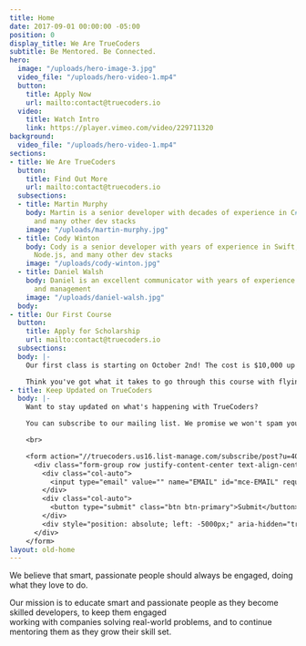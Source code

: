 ```yaml
---
title: Home
date: 2017-09-01 00:00:00 -05:00
position: 0
display_title: We Are TrueCoders
subtitle: Be Mentored. Be Connected.
hero:
  image: "/uploads/hero-image-3.jpg"
  video_file: "/uploads/hero-video-1.mp4"
  button:
    title: Apply Now
    url: mailto:contact@truecoders.io
  video:
    title: Watch Intro
    link: https://player.vimeo.com/video/229711320
background:
  video_file: "/uploads/hero-video-1.mp4"
sections:
- title: We Are TrueCoders
  button:
    title: Find Out More
    url: mailto:contact@truecoders.io
  subsections:
  - title: Martin Murphy
    body: Martin is a senior developer with decades of experience in C#, PHP, .NET,
      and many other dev stacks
    image: "/uploads/martin-murphy.jpg"
  - title: Cody Winton
    body: Cody is a senior developer with years of experience in Swift, JavaScript,
      Node.js, and many other dev stacks
    image: "/uploads/cody-winton.jpg"
  - title: Daniel Walsh
    body: Daniel is an excellent communicator with years of experience in sales, marketing,
      and management
    image: "/uploads/daniel-walsh.jpg"
  body: 
- title: Our First Course
  button:
    title: Apply for Scholarship
    url: mailto:contact@truecoders.io
  subsections: 
  body: |-
    Our first class is starting on October 2nd! The cost is $10,000 up front.

    Think you've got what it takes to go through this course with flying colors? You might qualify for a scholarship.
- title: Keep Updated on TrueCoders
  body: |-
    Want to stay updated on what's happening with TrueCoders?

    You can subscribe to our mailing list. We promise we won't spam you.

    <br>

    <form action="//truecoders.us16.list-manage.com/subscribe/post?u=40a3d175df2cc2e2a5dc90824&amp;id=9190d2f7af" method="post" id="mc-embedded-subscribe-form" name="mc-embedded-subscribe-form" target="_blank">
      <div class="form-group row justify-content-center text-align-center">
        <div class="col-auto">
          <input type="email" value="" name="EMAIL" id="mce-EMAIL" required="required" class="form-control" placeholder="Email Address">
        </div>
        <div class="col-auto">
          <button type="submit" class="btn btn-primary">Submit</button>
        </div>
        <div style="position: absolute; left: -5000px;" aria-hidden="true"><input type="text" name="b_97f1bc02efa56031b67a2b00f_fc7b4ce646" tabindex="-1" value=""></div>
      </div>
    </form>
layout: old-home
---
```


We believe that smart, passionate people should always be engaged, doing what they love to do.

Our mission is to educate smart and passionate people as they become skilled developers, to keep them engaged  
working with companies solving real-world problems, and to continue mentoring them as they grow their skill set.